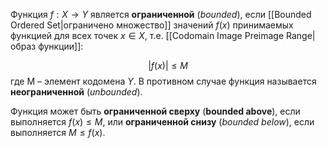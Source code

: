 
Функция $f: X→Y$ является **ограниченной** (*bounded*), если [[Bounded Ordered Set|ограничено множество]] значений $f(x)$ принимаемых функцией для всех точек $x∈X$, т.е. [[Codomain Image Preimage Range|образ функции]]:

$$
|f(x)| ≤ M
$$
где M – элемент кодомена $Y$. В противном случае функция называется **неограниченной** (*unbounded*).

Функция может быть **ограниченной сверху** (**bounded above**), если выполняется $f(x)≤M$, или **ограниченной снизу** (*bounded below*), если выполняется $M≤f(x)$. 
